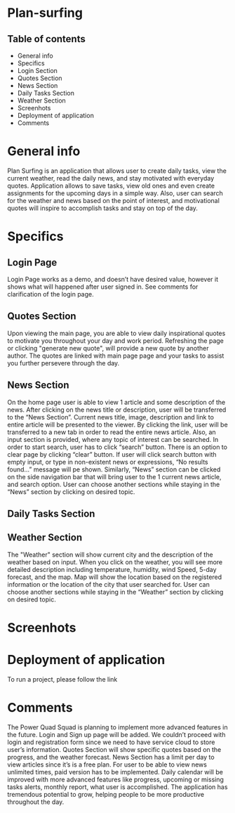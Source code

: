 # Plan-surfing

## Table of contents

* General info
* Specifics
 * Login Section
 * Quotes Section
 * News Section
 * Daily Tasks Section
 * Weather Section
 * Screenhots
 * Deployment of application
 * Comments



# General info

   Plan Surfing is an application that allows user to create daily tasks, view the current weather, read the daily news, and stay motivated with everyday quotes. Application allows to save tasks, view old ones and even create assignments for the upcoming days in a simple way. Also, user can search for the weather and news based on the point of interest, and motivational quotes will inspire to accomplish tasks and stay on top of the day. 




# Specifics

 ## Login Page

  Login Page works as a demo, and doesn’t have desired value, however it shows what will happened after user signed in. See comments for clarification of the login page.



 ## Quotes Section

   Upon viewing the main page, you are able to view daily inspirational quotes to motivate you throughout your day and work period. Refreshing the page or clicking "generate new quote", will provide a new quote by another author. The quotes are linked with main page page and your tasks to assist you further persevere through the day.  



 ## News Section

   On the home page user is able to view 1 article and some description of the news. After clicking on the news title or description, user will be transferred to the “News Section”. Current news title, image, description and link to entire article will be presented to the viewer. By clicking the link, user will be transferred to a new tab in order to read the entire news article. Also, an input section is provided, where any topic of interest can be searched. In order to start search, user has to click “search” button. There is an option to clear page by clicking “clear” button.  If user will click search button with empty input, or type in non-existent news or expressions, “No results found…” message will pe shown. Similarly, “News” section can be clicked on the side navigation bar that will bring user to the 1 current news article, and search option. User can choose another sections while staying in the “News” section by clicking on desired topic. 


 ## Daily Tasks Section


 ## Weather Section

   The "Weather" section will show current city and the description of the weather based on input. When you click on the weather, you will see more detailed description including temperature, humidity, wind Speed, 5-day forecast, and the map. Map will show the location based on the registered information or the location of the city that user searched for. User can choose another sections while staying in the “Weather” section by clicking on desired topic. 



# Screenhots 


# Deployment of application

 To run a project, please follow the link


# Comments

 The Power Quad Squad is planning to implement more advanced features in the future. Login and Sign up page will be added. We couldn’t proceed with login and registration form since we need to have service cloud to store user’s information.  Quotes Section will show specific quotes based on the progress, and the weather forecast. News Section has a limit per day to view articles since it’s is a free plan. For user to be able to view news unlimited times, paid version has to be implemented. Daily calendar will be improved with more advanced features like progress, upcoming or missing tasks alerts, monthly report, what user is accomplished. The application has tremendous potential to grow, helping people to be more productive throughout the day.